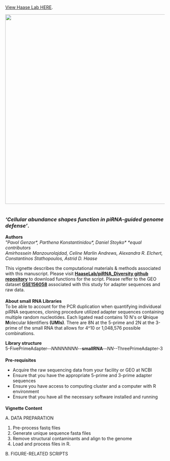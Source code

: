 [View Haase Lab HERE](https://www.niddk.nih.gov/research-funding/at-niddk/labs-branches/laboratory-cell-molecular-biology/rna-biology-section). 

<img src="https://user-images.githubusercontent.com/11409899/109845179-d802fb00-7c1a-11eb-8e45-43b0dbf50de6.png" width="600">

#
### __*‘Cellular abundance shapes function in piRNA-guided genome defense’*__. 

__Authors__  
*"Pavol Genzor\*, Parthena Konstantinidou\*, Daniel Stoyko\**     *\*equal contributors*  
*Amirhossein Manzourolajdad, Celine Marlin Andrews, Alexandra R. Elchert, Constantinos Stathopoulos, Astrid D. Haase*  
  
  
This vignette describes the computational materials & methods associated with this manuscript. Please visit [**HaaseLab/piRNA_Diversity github repository**](https://github.com/HaaseLab/piRNA_Diversity) to download functions for the script. Please reffer to the GEO dataset [**GSE156058**](https://www.ncbi.nlm.nih.gov/geo/query/acc.cgi?acc=GSE156058) associated with this study for adapter sequences and raw data. 

####
__About small RNA Libraries__  
To be able to account for the PCR duplication when quantifying individueal piRNA sequences, cloning procedure utilized adapter sequences containing multiple random nucleotides. Each ligated read contains 10 N's or **U**nique **M**olecular **I**dentifiers **(UMIs)**. There are 8N at the 5-prime and 2N at the 3-prime of the small RNA that allows for 4^10 or 1,048,576 possible combinations. 

__Library structure__  
5-FivePrimeAdapter--*NNNNNNNN*--**smallRNA**--*NN*--ThreePrimeAdapter-3

####
__Pre-requisites__  
* Acquire the raw sequencing data from your facility or GEO at NCBI
* Ensure that you have the appropriate 5-prime and 3-prime adapter sequences
* Ensure you have access to computing cluster and a computer with R environment
* Ensure that you have all the necessary software installed and running

####
__Vignette Content__  
  
A. DATA PREPARATION

  1. Pre-process fastq files
  2. Generate unique sequence fasta files
  3. Remove structural contaminants and align to the genome
  4. Load and process files in R.  

B. FIGURE-RELATED SCRIPTS
